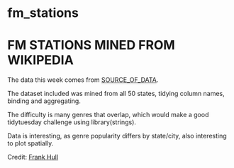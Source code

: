 # fm_stations


# FM STATIONS MINED FROM WIKIPEDIA

The data this week comes from [SOURCE_OF_DATA](https://en.wikipedia.org/wiki/Lists_of_radio_stations_in_the_United_States). 

The dataset included was mined from all 50 states, tidying column names, binding and aggregating. 

The difficulty is many genres that overlap, which would make a good tidytuesday challenge using library(strings). 

Data is interesting, as genre popularity differs by state/city, also interesting to plot spatially. 

Credit: [Frank Hull](@frankiethull)
